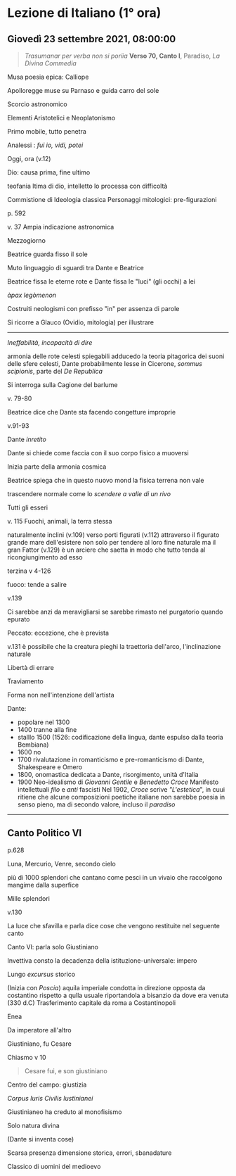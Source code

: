 # Lezione di Italiano (1° ora)

## Giovedì 23 settembre 2021, 08:00:00

> _Trasumanar per verba non si poriìa_
> **Verso 70, Canto I**, Paradiso, _La Divina Commedia_

Musa poesia epica: Calliope

Apolloregge muse su Parnaso e guida carro del sole

Scorcio astronomico

Elementi Aristotelici e Neoplatonismo

Primo mobile, tutto penetra


Analessi : *fui io, vidi, potei*

Oggi, ora (v.12)

Dio: causa prima, fine ultimo

teofania ltima di dio, intelletto lo processa con difficoltà

Commistione di Ideologia classica
Personaggi mitologici: pre-figurazioni

p. 592


v. 37 Ampia indicazione astronomica

Mezzogiorno

Beatrice guarda fisso il sole

Muto linguaggio di sguardi tra Dante e Beatrice

Beatrice fissa le eterne rote e Dante fissa le "luci" (gli occhi) a lei


_àpax legòmenon_

Costruiti neologismi con prefisso "in" per assenza di parole

Si ricorre a Glauco (Ovidio, mitologia) per illustrare

---
_Ineffabilità, incapacità di dire_

armonia delle rote celesti spiegabili adducedo la teoria pitagorica dei suoni delle sfere celesti, Dante probabilmente lesse in Cicerone, _sommus scipionis_, parte del _De Republica_

Si interroga sulla Cagione del barlume


v. 79-80

Beatrice dice che Dante sta facendo congetture improprie


v.91-93

Dante _inretito_

Dante si chiede come faccia con il suo corpo fisico a muoversi

Inizia parte della armonia cosmica

Beatrice spiega che in questo nuovo mond la fisica terrena non vale

trascendere normale come lo _scendere a valle di un rivo_

Tutti gli esseri

v. 115
Fuochi, animali, la terra stessa

naturalmente inclini (v.109) verso porti figurati (v.112) attraverso il figurato grande mare dell'esistere non solo per tendere al loro fine naturale ma il gran Fattor (v.129) è un arciere che saetta in modo che tutto tenda al ricongiungimento ad esso


terzina v 4-126

fuoco: tende a salire

v.139

Ci sarebbe anzi da meravigliarsi se sarebbe rimasto nel purgatorio quando epurato

Peccato: eccezione, che è prevista

v.131 è possibile che la creatura pieghi la traettoria dell'arco, l'inclinazione naturale

Libertà di errare

Traviamento


Forma non nell'intenzione dell'artista


Dante:
* popolare nel 1300
* 1400 tranne alla fine
* stalllo 1500 (1526: codificazione della lingua, dante espulso dalla teoria Bembiana)
* 1600 no
* 1700 rivalutazione in romanticismo e pre-romanticismo di Dante, Shakespeare e Omero
* 1800, onomastica dedicata a Dante, risorgimento, unità d'Italia
* 1900
  Neo-idealismo di _Giovanni Gentile_ e _Benedetto Croce_
Manifesto intellettuali _filo_ e _anti_ fascisti
Nel 1902, _Croce_ scrive _"L'estetica_", in cuui ritiene che alcune composizioni poetiche italiane non sarebbe poesia in senso pieno, ma di secondo valore, incluso il _paradiso_



---
## Canto Politico $\text{VI}$

p.628

Luna, Mercurio, Venre, secondo cielo

più di $1000$ splendori che cantano come pesci in un vivaio che raccolgono mangime dalla superfice

Mille splendori 

v.130
 
 La luce che sfavilla e parla dice cose che vengono restituite nel seguente canto

Canto VI: parla solo Giustiniano

Invettiva consto la decadenza della istituzione-universale: impero

Lungo _excursus_ storico

(Inizia con _Poscia_)
aquila imperiale
condotta in direzione opposta da costantino rispetto a qulla usuale riportandola a bisanzio da dove era venuta (330 d.C) Trasferimento capitale da roma a Costantinopoli

Enea


Da imperatore all'altro 


Giustiniano, fu Cesare

Chiasmo v 10

> Cesare fui, e son giustiniano

Centro del campo: giustizia


_Corpus Iuris Civilis Iustinianei_

Giustinianeo ha creduto al monofisismo

Solo natura divina

(Dante si inventa cose)


Scarsa presenza dimensione storica, errori, sbanadature

Classico di uomini del medioevo

<!--stackedit_data:
eyJoaXN0b3J5IjpbNzE1MzAxMDI4XX0=
-->